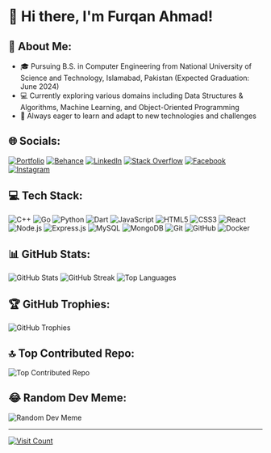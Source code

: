 # 👋 Hi there, I'm Furqan Ahmad!

## 💫 About Me:
- 🎓 Pursuing B.S. in Computer Engineering from National University of Science and Technology, Islamabad, Pakistan (Expected Graduation: June 2024)
- 💻 Currently exploring various domains including Data Structures & Algorithms, Machine Learning, and Object-Oriented Programming
- 🌱 Always eager to learn and adapt to new technologies and challenges

## 🌐 Socials:
[![Portfolio](https://img.shields.io/badge/Portfolio-1769ff?logo=portfolio&logoColor=white)](https://furqanktk.netlify.app/)
[![Behance](https://img.shields.io/badge/Behance-1769ff?logo=behance&logoColor=white)](https://www.behance.net/fahmad_ktk)
[![LinkedIn](https://img.shields.io/badge/LinkedIn-%230077B5.svg?logo=linkedin&logoColor=white)](https://www.linkedin.com/in/furqan-ktk/)
[![Stack Overflow](https://img.shields.io/badge/-Stackoverflow-FE7A16?logo=stack-overflow&logoColor=white)](https://stackoverflow.com/users/16833287)
[![Facebook](https://img.shields.io/badge/Facebook-%231877F2.svg?logo=Facebook&logoColor=white)](https://web.facebook.com/furqanahmad322003/)
[![Instagram](https://img.shields.io/badge/Instagram-%23E4405F.svg?logo=Instagram&logoColor=white)](https://instagram.com/fahmad.ktk)

## 💻 Tech Stack:
![C++](https://img.shields.io/badge/c++-%2300599C.svg?style=for-the-badge&logo=c%2B%2B&logoColor=white)
![Go](https://img.shields.io/badge/go-%2300ADD8.svg?style=for-the-badge&logo=go&logoColor=white)
![Python](https://img.shields.io/badge/python-3670A0?style=for-the-badge&logo=python&logoColor=ffdd54)
![Dart](https://img.shields.io/badge/dart-%230175C2.svg?style=for-the-badge&logo=dart&logoColor=white)
![JavaScript](https://img.shields.io/badge/javascript-%23323330.svg?style=for-the-badge&logo=javascript&logoColor=%23F7DF1E)
![HTML5](https://img.shields.io/badge/html5-%23E34F26.svg?style=for-the-badge&logo=html5&logoColor=white)
![CSS3](https://img.shields.io/badge/css3-%231572B6.svg?style=for-the-badge&logo=css3&logoColor=white)
![React](https://img.shields.io/badge/react-%2320232a.svg?style=for-the-badge&logo=react&logoColor=%2361DAFB)
![Node.js](https://img.shields.io/badge/node.js-6DA55F?style=for-the-badge&logo=node.js&logoColor=white)
![Express.js](https://img.shields.io/badge/express.js-%23404d59.svg?style=for-the-badge&logo=express&logoColor=%2361DAFB)
![MySQL](https://img.shields.io/badge/mysql-%2300000f.svg?style=for-the-badge&logo=mysql&logoColor=white)
![MongoDB](https://img.shields.io/badge/MongoDB-%234ea94b.svg?style=for-the-badge&logo=mongodb&logoColor=white)
![Git](https://img.shields.io/badge/git-%23F05033.svg?style=for-the-badge&logo=git&logoColor=white)
![GitHub](https://img.shields.io/badge/github-%23121011.svg?style=for-the-badge&logo=github&logoColor=white)
![Docker](https://img.shields.io/badge/docker-%230db7ed.svg?style=for-the-badge&logo=docker&logoColor=white)

## 📊 GitHub Stats:
![GitHub Stats](https://github-readme-stats.vercel.app/api?username=Furqan3&theme=gotham&hide_border=false&include_all_commits=true&count_private=true)
![GitHub Streak](https://github-readme-streak-stats.herokuapp.com/?user=Furqan3&theme=gotham&hide_border=false)
![Top Languages](https://github-readme-stats.vercel.app/api/top-langs/?username=Furqan3&theme=gotham&hide_border=false&layout=compact)

## 🏆 GitHub Trophies:
![GitHub Trophies](https://github-profile-trophy.vercel.app/?username=Furqan3&theme=radical&no-frame=false&no-bg=true&margin-w=4)

## 🔝 Top Contributed Repo:
![Top Contributed Repo](https://github-contributor-stats.vercel.app/api?username=Furqan3&limit=5&theme=dark&combine_all_yearly_contributions=true)

## 😂 Random Dev Meme:
![Random Dev Meme](https://randommeme-five.vercel.app/)

---
[![Visit Count](https://visitcount.itsvg.in/api?id=Furqan3&icon=0&color=0)](https://visitcount.itsvg.in)

<!-- Proudly created with GPRM ( https://gprm.itsvg.in ) -->
